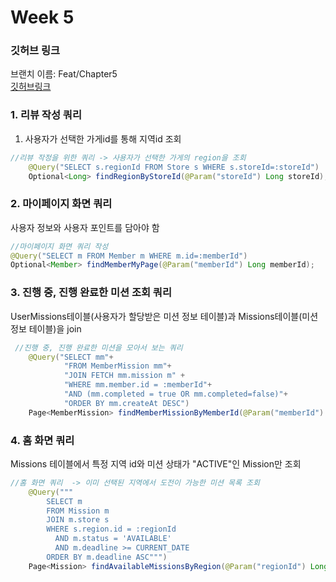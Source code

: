 # Week 5
### 깃허브 링크
브랜치 이름: Feat/Chapter5 </br>
[깃허브링크](https://github.com/hajimeong/UMC_Study_Week5/tree/Feat/Chapter5)

### 1. 리뷰 작성 쿼리
1. 사용자가 선택한 가게id를 통해 지역id 조회
```java
//리뷰 작정을 위한 쿼리 -> 사용자가 선택한 가게의 region을 조회
    @Query("SELECT s.regionId FROM Store s WHERE s.storeId=:storeId")
    Optional<Long> findRegionByStoreId(@Param("storeId") Long storeId);
```


### 2. 마이페이지 화면 쿼리
사용자 정보와 사용자 포인트를 담아야 함
```java
//마이페이지 화면 쿼리 작성
@Query("SELECT m FROM Member m WHERE m.id=:memberId")
Optional<Member> findMemberMyPage(@Param("memberId") Long memberId);
```

### 3. 진행 중, 진행 완료한 미션 조회 쿼리
UserMissions테이블(사용자가 할당받은 미션 정보 테이블)과 Missions테이블(미션 정보 테이블)을 join
```java
 //진행 중, 진행 완료한 미션을 모아서 보는 쿼리
    @Query("SELECT mm"+
            "FROM MemberMission mm"+
            "JOIN FETCH mm.mission m" +
            "WHERE mm.member.id = :memberId"+
            "AND (mm.completed = true OR mm.completed=false)"+
            "ORDER BY mm.createAt DESC")
    Page<MemberMission> findMemberMissionByMemberId(@Param("memberId") Long memberId, Pageable pageable);

```

### 4. 홈 화면 쿼리
Missions 테이블에서 특정 지역 id와 미션 상태가 "ACTIVE"인 Mission만 조회
```java
//홈 화면 쿼리  -> 이미 선택된 지역에서 도전이 가능한 미션 목록 조회
    @Query("""
        SELECT m
        FROM Mission m
        JOIN m.store s
        WHERE s.region.id = :regionId
          AND m.status = 'AVAILABLE'
          AND m.deadline >= CURRENT_DATE
        ORDER BY m.deadline ASC""")
    Page<Mission> findAvailableMissionsByRegion(@Param("regionId") Long regionId, Pageable pageable);

```